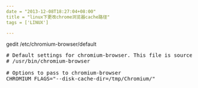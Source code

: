 ```yaml
---
date = "2013-12-08T18:27:04+08:00"
title = "linux下更改chrome浏览器cache路径"
tags = ['LINUX']

---
```


gedit /etc/chromium-browser/default

<pre class="lang:default decode:true " ># Default settings for chromium-browser. This file is sourced by /bin/sh from
# /usr/bin/chromium-browser

# Options to pass to chromium-browser
CHROMIUM_FLAGS="--disk-cache-dir=/tmp/Chromium/"</pre> 
